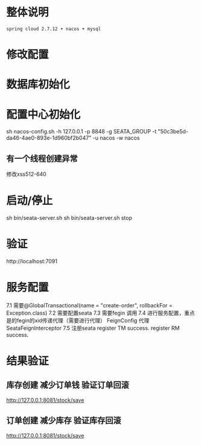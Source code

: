 # 整体说明
    spring cloud 2.7.12 + nacos + mysql
# 修改配置
# 数据库初始化
# 配置中心初始化
   sh nacos-config.sh -h 127.0.0.1 -p 8848 -g SEATA_GROUP -t "50c3be5d-da46-4ae0-893e-1d960bf2b047" -u nacos -w nacos
##  有一个线程创建异常
   修改xss512-640
# 启动/停止
   sh bin/seata-server.sh
   sh bin/seata-server.sh stop
# 验证
   http://localhost:7091
# 服务配置
   7.1 需要@GlobalTransactional(name = "create-order", rollbackFor = Exception.class)
   7.2 需要配置seata
   7.3 需要fegin 调用
   7.4 进行服务配置，重点是的fegin的xid传递代理（需要进行代理）
   FeignConfig 代理 SeataFeignInterceptor
   7.5 注册seata
   register TM success.
   register RM success.


#  结果验证
## 库存创建 减少订单钱 验证订单回滚
http://127.0.0.1:8081/stock/save

## 订单创建 减少库存 验证库存回滚
http://127.0.0.1:8081/stock/save